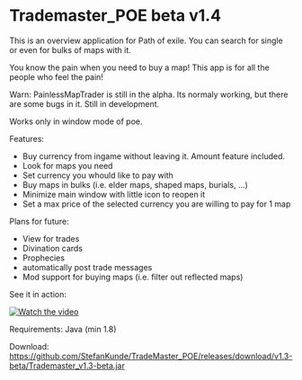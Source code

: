 # Trademaster_POE beta v1.4
This is an overview application for Path of exile.
You can search for single or even for bulks of maps with it.

You know the pain when you need to buy a map!
This app is for all the people who feel the pain!

Warn:
PainlessMapTrader is still in the alpha. Its normaly working, but there are some bugs in it. 
Still in development.

Works only in window mode of poe.

Features:
+ Buy currency from ingame without leaving it. Amount feature included.
+ Look for maps you need
+ Set currency you whould like to pay with
+ Buy maps in bulks (i.e. elder maps, shaped maps, burials, ...)
+ Minimize main window with little icon to reopen it
+ Set a max price of the selected currency you are willing to pay for 1 map

Plans for future:
- View for trades
- Divination cards
- Prophecies
- automatically post trade messages
- Mod support for buying maps (i.e. filter out reflected maps)



See it in action:


[![Watch the video](https://i.imgur.com/MFv8uM6.jpg)](https://youtu.be/SsuaaTCB5Fw)





Requirements:
Java (min 1.8)




Download:
https://github.com/StefanKunde/TradeMaster_POE/releases/download/v1.3-beta/Trademaster_v1.3-beta.jar
